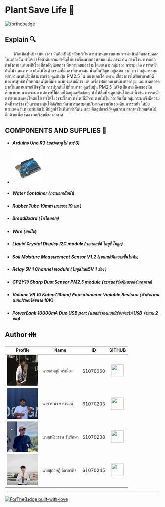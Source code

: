 # Plant Save Life :seedling:
[![forthebadge](https://forthebadge.com/images/badges/made-with-c.svg)](https://forthebadge.com)

## Explain :mag:
&emsp;&emsp;ชีวิตเมืองในปัจจุบัน เวลา นั้นถือเป็นปัจจัยหลักในการกำหนดเเบบเเผนการดำเนินชีวิตของบุคคลในเเต่ละวัน
ทำให้เราจัดลำดับความสำคัญให้บางเรื่องมากกว่าเสมอ เช่น ภาระงาน การเรียน การออกกำลังกาย เเต่บางทีเรื่องที่สำคัญน้อยกว่า ที่หลายคนมองข้ามโดยเฉพาะ กลุ่มของ
กระผม คือ การรดน้ำต้นไม้ เเละ การวางต้นไม้ในตำเเหน่งที่มีเเสงที่เหมาะสม นั้นเป็นปัญหาอยู่เสมอ จากการที่ กลุ่มกระผมพยายามหาต้นไม้ที่สามารถช่วยดูดซับฝุ่น PM2.5 ใน
ห้องนอนได้ เพราะ เชื่อว่าการได้รับอากาศที่ดี เเละบริสุทธิ์ทำให้พักผ่อนได้เต็มที่เเละมีประสิทธิ์ภาพ เเต่ เครื่องฟอกอากาศนั้นมีราคาสูง เเละ ขาดตลาดมากในสถานการณ์ปัจจุบัน การปลูกต้นไม้ที่สามารถ
ดูดซับฝุ่น PM2.5 ได้จึงเป็นทางเลือกของนักศึกษาเเบบพวกกระผม เเต่การที่ไม่ค่อยได้อยู่หอพักบ่อยๆ ทำให้ลืมที่จะดูเเลต้นไม้เหล่านี้ เช่น การรถน้ำ การหาเเสงเเดดให้ต้นไม้ ทำให้ไม่ว่าจะซื้อมาเท่าไหร่ก็มักจะ
ตายไปในเวลาอันสั้น กลุ่มกระผมจึงมีความคิดที่จะสร้าง เป็นกระถางต้นไม้อัฉริยะ ที่สามารถควบคุมปริมาณความชื้นของดิน การรถน้ำ ใส่ปุ๋ย เเสงเเดด ที่เหมาะกับต้นไม้ที่ปลูกไว้ในพื้นที่จำกัดได้ เเละ ติดอุปกรณ์วัดคุณภาพ อากาศบริเวณต้นไม้อีกด้วยเพื่อเช็คความบริสุทธิ์ของอากาศ

## COMPONENTS AND SUPPLIES :pushpin:
* ##### Arduino Uno R3 (บอร์ดอาดูโน่ อาร์ 3)
* <img src="./picture/component/arduino_r3.jpg" width="100px" height="100">  
* ##### Water Container (กระบอกเก็บน้ำ) 
* ##### Rubber Tube 19mm (สายยาง 19 มม.) 
* ##### BreadBoard (โฟโตบอร์ด)
* ##### Wire (สายไฟ)
* ##### Liquid Crystal Display I2C module (จอเเอลซีดี ไอทูซี โมดูล) 
* ##### Soil Moisture Measurement Sensor V1.2 (เซนเซอ์วัดความชื้นในดิน)
* ##### Relay 5V 1 Channel module (โมดูลรีเลย์5V 1 ช่อง )
* ##### GP2Y10 Sharp Dust Sensor PM2.5 module (เซนเซอร์วัดฝุ่นละอองในอากาศ)
* ##### Volume VR 10 Kohm (15mm) Potentiometer Variable Resistor (ตัวต้านทานเเบบปรับค่าได้ขนาด 10K)
* ##### PowerBank 10000mA Duo USB port (เเบตสำรองเเบบมีช่องจ่ายไฟ USB จำนวน 2 ช่อง)

## Author :family:
| Profile | Name | ID | GITHUB |
| --------- | ---------- | ---------- | :-----------: |
|   <img src="./picture/ter.jpg" width="100px" height="100">   |   นายเด่นภูมิ ศรีเมือง   |  61070060  |  [<img src="https://image.flaticon.com/icons/svg/25/25231.svg" width="40" height="40">](https://github.com/Denpoom)  |
|   <img src="./picture/best.jpg" width="100px" height="100">   |   นายวรวรรษ คำนงค์   |  61070203  |  [<img src="https://image.flaticon.com/icons/svg/25/25231.svg" width="40" height="40">](https://github.com/Warrawat203)  |
|   <img src="./picture/pound.jpg" width="100px" height="100">   |   นายสหัสวรรษ ขันรักษา   |  61070238  |  [<img src="https://image.flaticon.com/icons/svg/25/25231.svg" width="40" height="40">](https://github.com/sahussawud)  |
|   <img src="./picture/toei.jpg" width="100px" height="100">   |   นายสุกฤษฎิ์ ลีลากรกิจ   |  61070245  |  [<img src="https://image.flaticon.com/icons/svg/25/25231.svg" width="40" height="40">](https://github.com/toeiisk)  |

---
[![ForTheBadge built-with-love](http://ForTheBadge.com/images/badges/built-with-love.svg)](https://github.com/sahussawud/PlantSaveLifes)
